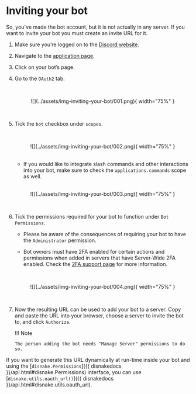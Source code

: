 # Inviting your bot

So, you've made the bot account, but it is not actually in any server. If you want to invite your bot you must create an
invite URL for it.

1.  Make sure you’re logged on to the [Discord website][discord-page].

2.  Navigate to the [application page][discord-app-page].

3.  Click on your bot’s page.

4.  Go to the `OAuth2` tab.

    <!-- prettier-ignore -->
    <br>
    <p align = "center">
        ![](../assets/img-inviting-your-bot/001.png){ width="75%" }
    </p>
    <br>

5.  Tick the `bot` checkbox under `scopes`.

    <!-- prettier-ignore -->
    <br>
    <p align = "center">
        ![](../assets/img-inviting-your-bot/002.png){ width="75%" }
    </p>
    <br>

    -   If you would like to integrate slash commands and other interactions into your bot, make sure to check the
        `applications.commands` scope as well.

    <!-- prettier-ignore -->
    <br>
    <p align = "center">
        ![](../assets/img-inviting-your-bot/003.png){ width="75%" }
    </p>
    <br>

6.  Tick the permissions required for your bot to function under `Bot Permissions`.

    -   Please be aware of the consequences of requiring your bot to have the `Administrator` permission.

    -   Bot owners must have 2FA enabled for certain actions and permissions when added in servers that have Server-Wide
        2FA enabled. Check the [2FA support page][discord-2fa-page] for more information.

    <!-- prettier-ignore -->
    <br>
    <p align = "center">
        ![](../assets/img-inviting-your-bot/004.png){ width="75%" }
    </p>
    <br>

7.  Now the resulting URL can be used to add your bot to a server. Copy and paste the URL into your browser, choose a
    server to invite the bot to, and click `Authorize`.

    !!! Note

        The person adding the bot needs "Manage Server" permissions to do so.

If you want to generate this URL dynamically at run-time inside your bot and using the
[`disnake.Permissions`]({{ disnakedocs }}/api.html#disnake.Permissions) interface, you can use
[`disnake.utils.oauth_url()`]({{ disnakedocs }}/api.html#disnake.utils.oauth_url).

[discord-page]: https://www.discord.com
[discord-app-page]: https://discord.com/developers/applications
[discord-2fa-page]: https://support.discord.com/hc/en-us/articles/219576828-Setting-up-Two-Factor-Authentication
